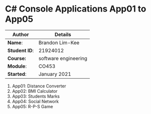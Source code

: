 # C# Console Applications App01 to App05
| Author | Details |
| ---- | ---- |
**Name**: | Brandon Lim-Kee  |
**Student ID**: | 21924012 |
**Course:** | software engineering |
**Module**: | CO453     |
**Started**: | January 2021 |    

1. App01: Distance Converter
2. App02: BMI Calculator
3. App03: Students Marks
4. App04: Social Network
5. App05: R-P-S Game
